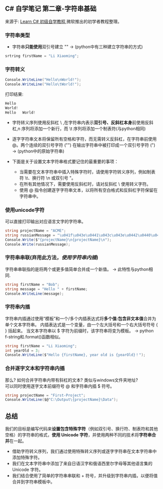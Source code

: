 ## C# 自学笔记 第二章-字符串基础

来源于: [Learn C# 初级自学教程](https://learn.microsoft.com/zh-cn/training/modules/csharp-basic-formatting/),微软推出的初学者教程整理。



### 字符串类型


- 字符串**只能使用**双引号建立  "" -> (python中有三种建立字符串的方式)

```c#
srtring firstName = "Li Xiaoming";
```
### 字符转义

```c#
Console.WriteLine("Hello\nWorld!");
Console.WriteLine("Hello\tWorld!");
```

打印结果:
```c#
Hello
World!
Hello	World!
```


- 字符转义序列使用反斜杠 \ ,在字符串内表示**双引号、反斜杠本身**前使用反斜杠,n 序列将添加一个新行，而 \t 序列将添加一个制表符(与python相同)
- 逐字字符串文本将保留所有空格和字符，而无需转义反斜杠，在字符串前使用@。两个连续的双引号字符 ("") 在输出字符串中被打印成一个双引号字符 (") -> (python中的原始字符串)
- 下面是关于设置文本字符串格式要记住的最重要的事项：

    - 当需要在文本字符串中插入特殊字符时，请使用字符转义序列，例如制表符 \t、换行符 \n 或双引号 \"。
    - 在所有其他情况下，需要使用反斜杠时，请对反斜杠 \\ 使用转义字符。
    - 使用 @ 指令创建逐字字符串文本，以将所有空白格式和反斜杠字符保留在字符串中。

### 使用unicode字符

可以直接打印输出对应语言文字的字符串。

```c#
string projectName = "ACME";
string russianMessage = "\u041f\u043e\u0441\u043c\u043e\u0442\u0440\u0435\u0442\u044c \u0440\u0443\u0441\u0441\u043a\u0438\u0439 \u0432\u044b\u0432\u043e\u0434";
Console.Write($"{projectName}\n{projectName}\n");
Console.Write(russianMessage);
```


### 字符串串联(弃用此方法，*使用字符串内插*)

字符串串联指的是将两个或更多值简单合并成一个新值。 -> 此特性与python相同.

```c#
string firstName = "Bob";
string message = "Hello " + firstName;
Console.WriteLine(message);
```

### 字符串内插

字符串内插通过使用“模板”和一个/多个内插表达式将**多个值:包含非文本值**合并为单个文本字符串。 内插表达式是一个变量，由一个左大括号和一个右大括号符号 { } 括起来。 当文本字符串以 $ 字符为前缀时，该字符串将变为模板。 -> python f-string和.format()函数相似。

```c#
string firstName = "Li Xiaoming";
int yearOld = 3;
Console.WriteLine($"Hello {firstName}, year old is {yearOld}！");
```

### 合并逐字文本和字符串内插

那么? 如何合并字符串内带有斜杠的文本? 类似与windows文件夹地址?  
可以同时使用逐字文本前缀符号 @ 和字符串内插 $ 符号。

```c#
string projectName = "First-Project";
Console.WriteLine($@"C:\Output\{projectName}\Data");
```

## 总结

我们的目标是编写代码来**设置包含特殊字符**（例如双引号、换行符、制表符和其他空格）的字符串的格式，**使用 Unicode 字符**，并使用两种不同的技术将**字符串合并**在一起。

- 借助字符转义序列，我们通过使用特殊转义序列或逐字字符串在文本字符串中添加特殊字符。 
- 我们在文本字符串中添加了来自日语汉字和俄语西里尔字母等其他语言集的 Unicode 字符。   
- 我们结合使用了简单的字符串串联和 + 符号，并升级到字符串内插，以便将值合并到字符串模板中。
